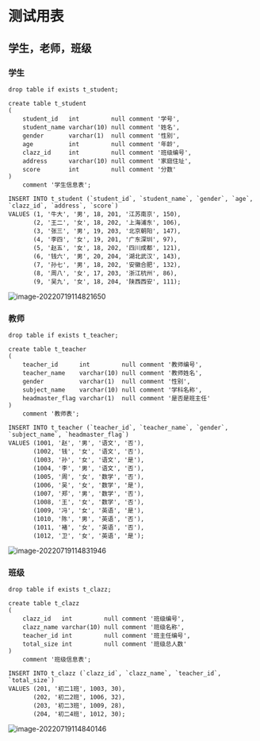 测试用表
===

学生，老师，班级
---

### 学生

```mysql
drop table if exists t_student;

create table t_student
(
    student_id   int         null comment '学号',
    student_name varchar(10) null comment '姓名',
    gender       varchar(1)  null comment '性别',
    age          int         null comment '年龄',
    clazz_id     int         null comment '班级编号',
    address      varchar(10) null comment '家庭住址',
    score        int         null comment '分数'
)
    comment '学生信息表';
```

```mysql
INSERT INTO t_student (`student_id`, `student_name`, `gender`, `age`, `clazz_id`, `address`, `score`)
VALUES (1, '牛大', '男', 18, 201, '江苏南京', 150),
       (2, '王二', '女', 18, 202, '上海浦东', 106),
       (3, '张三', '男', 19, 203, '北京朝阳', 147),
       (4, '李四', '女', 19, 201, '广东深圳', 97),
       (5, '赵五', '女', 18, 202, '四川成都', 121),
       (6, '钱六', '男', 20, 204, '湖北武汉', 143),
       (7, '孙七', '男', 18, 202, '安徽合肥', 132),
       (8, '周八', '女', 17, 203, '浙江杭州', 86),
       (9, '吴九', '女', 18, 204, '陕西西安', 111);
```

![image-20220719114821650](https://attach.blog.wen7.online/image-20220719114821650.png)



### 教师

```mysql
drop table if exists t_teacher;

create table t_teacher
(
    teacher_id      int         null comment '教师编号',
    teacher_name    varchar(10) null comment '教师姓名',
    gender          varchar(1)  null comment '性别',
    subject_name    varchar(10) null comment '学科名称',
    headmaster_flag varchar(1)  null comment '是否是班主任'
)
    comment '教师表';
```

```mysql
INSERT INTO t_teacher (`teacher_id`, `teacher_name`, `gender`, `subject_name`, `headmaster_flag`)
VALUES (1001, '赵', '男', '语文', '否'),
       (1002, '钱', '女', '语文', '否'),
       (1003, '孙', '女', '语文', '是'),
       (1004, '李', '男', '语文', '否'),
       (1005, '周', '女', '数学', '否'),
       (1006, '吴', '女', '数学', '是'),
       (1007, '郑', '男', '数学', '否'),
       (1008, '王', '女', '数学', '否'),
       (1009, '冯', '女', '英语', '是'),
       (1010, '陈', '男', '英语', '否'),
       (1011, '褚', '女', '英语', '否'),
       (1012, '卫', '女', '英语', '是');
```

![image-20220719114831946](https://attach.blog.wen7.online/image-20220719114831946.png)



### 班级

```mysql
drop table if exists t_clazz;

create table t_clazz
(
    clazz_id   int         null comment '班级编号',
    clazz_name varchar(10) null comment '班级名称',
    teacher_id int         null comment '班主任编号',
    total_size int         null comment '班级总人数'
)
    comment '班级信息表';
```

```mysql
INSERT INTO t_clazz (`clazz_id`, `clazz_name`, `teacher_id`, `total_size`)
VALUES (201, '初二1班', 1003, 30),
       (202, '初二2班', 1006, 32),
       (203, '初二3班', 1009, 28),
       (204, '初二4班', 1012, 30);
```

![image-20220719114840146](https://attach.blog.wen7.online/image-20220719114840146.png)